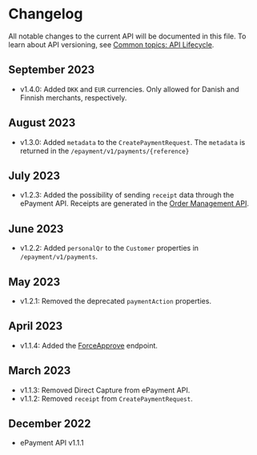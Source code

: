 <!-- START_METADATA
---
title: ePayment API changelog
sidebar_label: Changelog
sidebar_position: 200
pagination_next: null
pagination_prev: null
---
END_METADATA -->

# Changelog

All notable changes to the current API will be documented in this file.
To learn about API versioning, see
[Common topics: API Lifecycle](https://developer.vippsmobilepay.com/docs/common-topics/api-lifecycle/).

## September 2023

* v1.4.0: Added `DKK` and `EUR` currencies. Only allowed for Danish and Finnish merchants, respectively.

## August 2023

* v1.3.0: Added `metadata` to the `CreatePaymentRequest`. The `metadata` is returned in the `/epayment/v1/payments/{reference}`

## July 2023

* v1.2.3: Added the possibility of sending `receipt` data through the ePayment API. Receipts are generated in the
  [Order Management API](https://developer.vippsmobilepay.com/docs/APIs/order-management-api/).

## June 2023

* v1.2.2: Added `personalQr` to the `Customer` properties in `/epayment/v1/payments`.

## May 2023

* v1.2.1: Removed the deprecated `paymentAction` properties.

## April 2023

* v1.1.4: Added the [ForceApprove](https://developer.vippsmobilepay.com/api/epayment#tag/ForceApprove) endpoint.

## March 2023

* v1.1.3: Removed Direct Capture from ePayment API.
* v1.1.2: Removed `receipt` from `CreatePaymentRequest`.

## December 2022

* ePayment API v1.1.1
